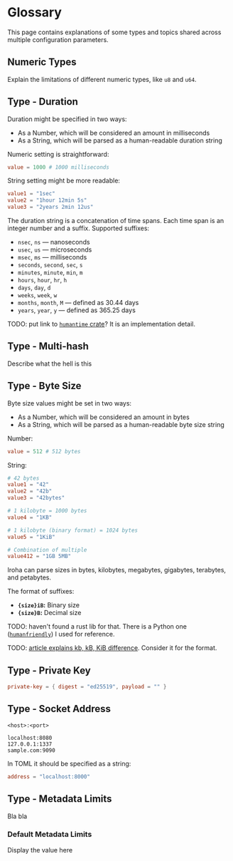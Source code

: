 # Glossary

This page contains explanations of some types and topics shared across multiple configuration parameters.

## Numeric Types

Explain the limitations of different numeric types, like `u8` and `u64`.

## Type - Duration

Duration might be specified in two ways: 

- As a Number, which will be considered an amount in milliseconds
- As a String, which will be parsed as a human-readable duration string

Numeric setting is straightforward:

```toml
value = 1000 # 1000 milliseconds
```

String setting might be more readable:

```toml
value1 = "1sec"
value2 = "1hour 12min 5s"
value3 = "2years 2min 12us"
```

The duration string is a concatenation of time spans. Each time span is an integer number and a suffix. Supported suffixes:

- `nsec`, `ns` &mdash; nanoseconds
- `usec`, `us` &mdash; microseconds
- `msec`, `ms` &mdash; milliseconds
- `seconds`, `second`, `sec`, `s`
- `minutes`, `minute`, `min`, `m`
- `hours`, `hour`, `hr`, `h`
- `days`, `day`, `d`
- `weeks`, `week`, `w`
- `months`, `month`, `M` &mdash; defined as $30.44$ days
- `years`, `year`, `y` &mdash; defined as $365.25$ days

TODO: put link to [`humantime` crate](https://docs.rs/humantime/latest/humantime/fn.parse_duration.html)? It is an implementation detail.

## Type - Multi-hash

Describe what the hell is this

## Type - Byte Size

Byte size values might be set in two ways:

- As a Number, which will be considered an amount in bytes
- As a String, which will be parsed as a human-readable byte size string

Number:

```toml
value = 512 # 512 bytes
```

String:

```toml
# 42 bytes
value1 = "42"
value2 = "42b"
value3 = "42bytes"

# 1 kilobyte = 1000 bytes
value4 = "1KB"

# 1 kilobyte (binary format) = 1024 bytes
value5 = "1KiB"

# Combination of multiple
value412 = "1GB 5MB"
```

Iroha can parse sizes in bytes, kilobytes, megabytes, gigabytes, terabytes, and petabytes.

The format of suffixes:

- **`{size}iB`:** Binary size
- **`{size}B`:** Decimal size


TODO: haven't found a rust lib for that. There is a Python one ([`humanfriendly`](https://humanfriendly.readthedocs.io/en/latest/api.html?highlight=parse_size#humanfriendly.parse_size)) I used for reference.

TODO: [article explains kb, kB, KiB difference](https://web.archive.org/web/20150324153922/https://pacoup.com/2009/05/26/kb-kb-kib-whats-up-with-that/). Consider it for the format. 


## Type - Private Key

```toml
private-key = { digest = "ed25519", payload = "" }
```

## Type - Socket Address

```
<host>:<port>
```

```
localhost:8080
127.0.0.1:1337
sample.com:9090
```

In TOML it should be specified as a string:

```toml
address = "localhost:8000"
```

## Type - Metadata Limits

Bla bla

### Default Metadata Limits

Display the value here
